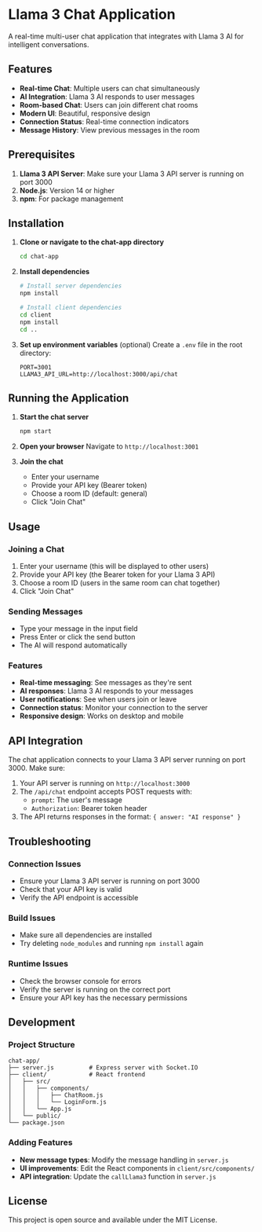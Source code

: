 # Llama 3 Chat Application

A real-time multi-user chat application that integrates with Llama 3 AI for intelligent conversations.

## Features

- **Real-time Chat**: Multiple users can chat simultaneously
- **AI Integration**: Llama 3 AI responds to user messages
- **Room-based Chat**: Users can join different chat rooms
- **Modern UI**: Beautiful, responsive design
- **Connection Status**: Real-time connection indicators
- **Message History**: View previous messages in the room

## Prerequisites

1. **Llama 3 API Server**: Make sure your Llama 3 API server is running on port 3000
2. **Node.js**: Version 14 or higher
3. **npm**: For package management

## Installation

1. **Clone or navigate to the chat-app directory**
   ```bash
   cd chat-app
   ```

2. **Install dependencies**
   ```bash
   # Install server dependencies
   npm install
   
   # Install client dependencies
   cd client
   npm install
   cd ..
   ```

3. **Set up environment variables** (optional)
   Create a `.env` file in the root directory:
   ```env
   PORT=3001
   LLAMA3_API_URL=http://localhost:3000/api/chat
   ```

## Running the Application

1. **Start the chat server**
   ```bash
   npm start
   ```

2. **Open your browser**
   Navigate to `http://localhost:3001`

3. **Join the chat**
   - Enter your username
   - Provide your API key (Bearer token)
   - Choose a room ID (default: general)
   - Click "Join Chat"

## Usage

### Joining a Chat
1. Enter your username (this will be displayed to other users)
2. Provide your API key (the Bearer token for your Llama 3 API)
3. Choose a room ID (users in the same room can chat together)
4. Click "Join Chat"

### Sending Messages
- Type your message in the input field
- Press Enter or click the send button
- The AI will respond automatically

### Features
- **Real-time messaging**: See messages as they're sent
- **AI responses**: Llama 3 AI responds to your messages
- **User notifications**: See when users join or leave
- **Connection status**: Monitor your connection to the server
- **Responsive design**: Works on desktop and mobile

## API Integration

The chat application connects to your Llama 3 API server running on port 3000. Make sure:

1. Your API server is running on `http://localhost:3000`
2. The `/api/chat` endpoint accepts POST requests with:
   - `prompt`: The user's message
   - `Authorization`: Bearer token header
3. The API returns responses in the format: `{ answer: "AI response" }`

## Troubleshooting

### Connection Issues
- Ensure your Llama 3 API server is running on port 3000
- Check that your API key is valid
- Verify the API endpoint is accessible

### Build Issues
- Make sure all dependencies are installed
- Try deleting `node_modules` and running `npm install` again

### Runtime Issues
- Check the browser console for errors
- Verify the server is running on the correct port
- Ensure your API key has the necessary permissions

## Development

### Project Structure
```
chat-app/
├── server.js          # Express server with Socket.IO
├── client/            # React frontend
│   ├── src/
│   │   ├── components/
│   │   │   ├── ChatRoom.js
│   │   │   └── LoginForm.js
│   │   └── App.js
│   └── public/
└── package.json
```

### Adding Features
- **New message types**: Modify the message handling in `server.js`
- **UI improvements**: Edit the React components in `client/src/components/`
- **API integration**: Update the `callLlama3` function in `server.js`

## License

This project is open source and available under the MIT License. 